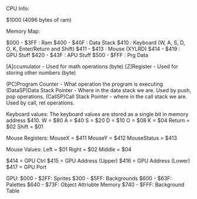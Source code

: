 CPU Info:

$1000 (4096 bytes of ram)

Memory Map:

$000 - $3FF	: Ram
$400 - $40F	: Data Stack
$410			: Keyboard (W, A, S, D, O, K, Enter/Return and Shift)
$411 - $413	: Mouse (XYLRD)
$414 - $419	: GPU Stuff
$420 - $43F	: APU Stuff
$500 - $FFF	: Prg Data 

[A]ccumulator - Used for math operations (byte)
[Z]Register - Used for storing other numbers (byte)

(PC)Program Counter - What operation the program is executing
(DataSP)Data Stack Pointer - Where in the data stack we are. Used by push, pop operations.
(CallSP)Call Stack Pointer - where in the call stack we are. Used by call, ret operations.

Keyboard values:
The keyboard values are stored as a single bit in memory address $410.
W 		= $80
A 		= $40
S 		= $20
D 		= $10
O 		= $08
K 		= $04
Return 	= $02
Shift	= $01

Mouse Registers:
MouseX 		= $411
MouseY 		= $412
MouseStatus = $413

Mouse Values:
Left 	= $01
Right 	= $02
Middle  = $04

$414 = GPU Ctrl
$415 = GPU Address (Upper)
$416 = GPU Address (Lower)
$417 = GPU Port

GPU:
$000 - $2FF: Sprites
$300 - $5FF: Backgrounds
$600 - $63F: Palettes
$640 - $73F: Object Attriubte Memory
$740 - $FFF: Background Table